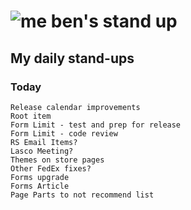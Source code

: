 # ![me](https://avatars2.githubusercontent.com/u/5232044?s=50&v=4) ben's stand up

## My daily stand-ups

### Today

    Release calendar improvements
    Root item
    Form Limit - test and prep for release
    Form Limit - code review
    RS Email Items?
    Lasco Meeting?
    Themes on store pages
    Other FedEx fixes?
    Forms upgrade
    Forms Article
    Page Parts to not recommend list 
    

